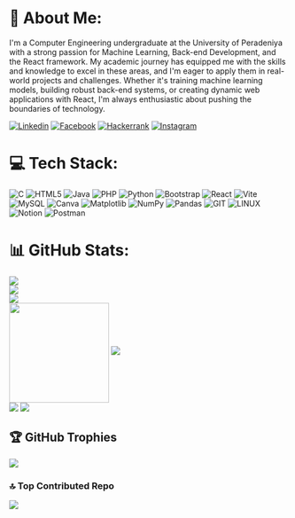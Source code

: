 # 💫 About Me:
I'm a Computer Engineering undergraduate at the University of Peradeniya with a strong passion for Machine Learning, Back-end Development, and the React framework. My academic journey has equipped me with the skills and knowledge to excel in these areas, and I'm eager to apply them in real-world projects and challenges. Whether it's training machine learning models, building robust back-end systems, or creating dynamic web applications with React, I'm always enthusiastic about pushing the boundaries of technology.

[![Linkedin](https://dinuransika.github.io/assets/img/linkedin-128.png)](www.linkedin.com/in/danujan-sivasundaralingam-a894b1249)
[![Facebook](https://dinuransika.github.io/assets/img/facebook-128.png)]()
[![Hackerrank](https://dinuransika.github.io/assets/img/hackerrank-128.png)](https://www.hackerrank.com/profile/Danujan)
[![Instagram](https://dinuransika.github.io/assets/img/Instagram-Icon.png)]()

# 💻 Tech Stack:
![C](https://img.shields.io/badge/c-%2300599C.svg?style=plastic&logo=c&logoColor=white) ![HTML5](https://img.shields.io/badge/html5-%23E34F26.svg?style=plastic&logo=html5&logoColor=white) ![Java](https://img.shields.io/badge/java-%23ED8B00.svg?style=plastic&logo=openjdk&logoColor=white) ![PHP](https://img.shields.io/badge/php-%23777BB4.svg?style=plastic&logo=php&logoColor=white) ![Python](https://img.shields.io/badge/python-3670A0?style=plastic&logo=python&logoColor=ffdd54) ![Bootstrap](https://img.shields.io/badge/bootstrap-%238511FA.svg?style=plastic&logo=bootstrap&logoColor=white) ![React](https://img.shields.io/badge/react-%2320232a.svg?style=plastic&logo=react&logoColor=%2361DAFB) ![Vite](https://img.shields.io/badge/vite-%23646CFF.svg?style=plastic&logo=vite&logoColor=white) ![MySQL](https://img.shields.io/badge/mysql-%2300000f.svg?style=plastic&logo=mysql&logoColor=white) ![Canva](https://img.shields.io/badge/Canva-%2300C4CC.svg?style=plastic&logo=Canva&logoColor=white) ![Matplotlib](https://img.shields.io/badge/Matplotlib-%23ffffff.svg?style=plastic&logo=Matplotlib&logoColor=black) ![NumPy](https://img.shields.io/badge/numpy-%23013243.svg?style=plastic&logo=numpy&logoColor=white) ![Pandas](https://img.shields.io/badge/pandas-%23150458.svg?style=plastic&logo=pandas&logoColor=white) ![GIT](https://img.shields.io/badge/Git-fc6d26?style=plastic&logo=git&logoColor=white) ![LINUX](https://img.shields.io/badge/Linux-FCC624?style=plastic&logo=linux&logoColor=black) ![Notion](https://img.shields.io/badge/Notion-%23000000.svg?style=plastic&logo=notion&logoColor=white) ![Postman](https://img.shields.io/badge/Postman-FF6C37?style=plastic&logo=postman&logoColor=white)
# 📊 GitHub Stats:
![](https://github-readme-stats.vercel.app/api?username=Danujan06&theme=nightowl&hide_border=false&include_all_commits=false&count_private=true)<br/>
![](https://github-readme-streak-stats.herokuapp.com/?user=Danujan06&theme=nightowl&hide_border=false)<br/>
![](http://github-profile-summary-cards.vercel.app/api/cards/profile-details?username=Danujan06&theme=2077)<br>
<img align="center" src="http://github-profile-summary-cards.vercel.app/api/cards/repos-per-language?username=Danujan06&theme=2077" height="180em" />
[![](https://visitcount.itsvg.in/api?id=Danujan06&label=Profile%20Views&color=1&icon=0&pretty=false)](https://visitcount.itsvg.in)
<br/>
![](http://github-profile-summary-cards.vercel.app/api/cards/most-commit-language?username=Danujan06&theme=2077)
![](http://github-profile-summary-cards.vercel.app/api/cards/productive-time?username=Danujan06&theme=2077&utcOffset=8)

## 🏆 GitHub Trophies
![](https://github-profile-trophy.vercel.app/?username=Danujan06&theme=radical&no-frame=false&no-bg=true&margin-w=4)

### 🔝 Top Contributed Repo
![](https://github-contributor-stats.vercel.app/api?username=Danujan06&limit=5&theme=dark&combine_all_yearly_contributions=true)

<!-- Proudly created with GPRM ( https://gprm.itsvg.in ) -->

